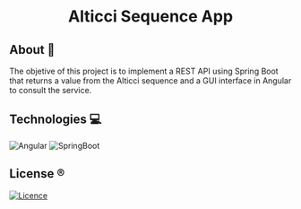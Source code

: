 <h1 align="center">Alticci Sequence App</h1>

## About 🎯

The objetive of this project is to implement a REST API using Spring Boot that returns a value from the Alticci sequence and a GUI interface in Angular to consult the service.

## Technologies 💻

![Angular](https://img.shields.io/badge/Angular-DD0031?style=for-the-badge&logo=angular&logoColor=white)
![SpringBoot](https://img.shields.io/badge/Spring-6DB33F?style=for-the-badge&logo=spring&logoColor=white)

## License ®️

[![Licence](https://img.shields.io/github/license/Ileriayo/markdown-badges?style=for-the-badge)](./LICENSE)
